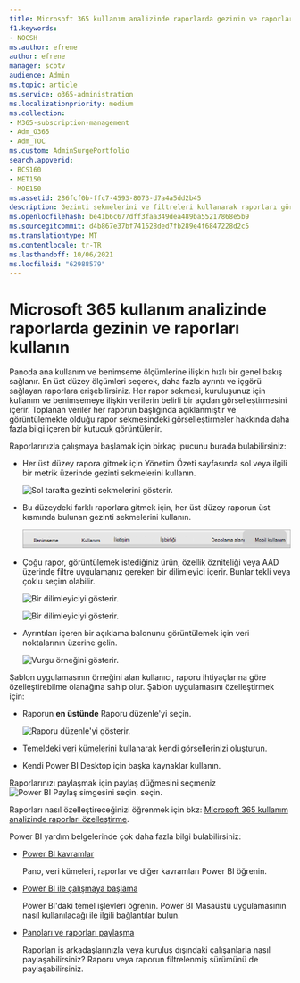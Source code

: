 ```yaml
---
title: Microsoft 365 kullanım analizinde raporlarda gezinin ve raporları kullanın
f1.keywords:
- NOCSH
ms.author: efrene
author: efrene
manager: scotv
audience: Admin
ms.topic: article
ms.service: o365-administration
ms.localizationpriority: medium
ms.collection:
- M365-subscription-management
- Adm_O365
- Adm_TOC
ms.custom: AdminSurgePortfolio
search.appverid:
- BCS160
- MET150
- MOE150
ms.assetid: 286fcf0b-ffc7-4593-8073-d7a4a5dd2b45
description: Gezinti sekmelerini ve filtreleri kullanarak raporları görüntülemeyi öğrenin.
ms.openlocfilehash: be41b6c677dff3faa349dea489ba55217868e5b9
ms.sourcegitcommit: d4b867e37bf741528ded7fb289e4f6847228d2c5
ms.translationtype: MT
ms.contentlocale: tr-TR
ms.lasthandoff: 10/06/2021
ms.locfileid: "62988579"
---
```

# <a name="navigate-and-utilize-the-reports-in-microsoft-365-usage-analytics"></a>Microsoft 365 kullanım analizinde raporlarda gezinin ve raporları kullanın

Panoda ana kullanım ve benimseme ölçümlerine ilişkin hızlı bir genel bakış sağlanır. En üst düzey ölçümleri seçerek, daha fazla ayrıntı ve içgörü sağlayan raporlara erişebilirsiniz. Her rapor sekmesi, kuruluşunuz için kullanım ve benimsemeye ilişkin verilerin belirli bir açıdan görselleştirmesini içerir. Toplanan veriler her raporun başlığında açıklanmıştır ve görüntülemekte olduğu rapor sekmesindeki görselleştirmeler hakkında daha fazla bilgi içeren bir kutucuk görüntülenir.

Raporlarınızla çalışmaya başlamak için birkaç ipucunu burada bulabilirsiniz:

- Her üst düzey rapora gitmek için Yönetim Özeti sayfasında sol veya ilgili bir  metrik üzerinde gezinti sekmelerini kullanın.

    ![Sol tarafta gezinti sekmelerini gösterir.](../../media/navigate-usage-analytics1.png)

- Bu düzeydeki farklı raporlara gitmek için, her üst düzey raporun üst kısmında bulunan gezinti sekmelerini kullanın.

    ![Her raporun en üstünde gezinti sekmelerini gösterir.](../../media/navigate-usage-analytics2.png)

- Çoğu rapor, görüntülemek istediğiniz ürün, özellik özniteliği veya AAD üzerinde filtre uygulamanız gereken bir dilimleyici içerir. Bunlar tekli veya çoklu seçim olabilir.

    ![Bir dilimleyiciyi gösterir.](../../media/navigate-usage-analytics3.png)

    ![Bir dilimleyiciyi gösterir.](../../media/navigate-usage-analytics4.png)


- Ayrıntıları içeren bir açıklama balonunu görüntülemek için veri noktalarının üzerine gelin.

    ![Vurgu örneğini gösterir.](../../media/navigate-usage-analytics6.png)

Şablon uygulamasının örneğini alan kullanıcı, raporu ihtiyaçlarına göre özelleştirebilme olanağına sahip olur. Şablon uygulamasını özelleştirmek için:

- Raporun **en üstünde** Raporu düzenle'yi seçin.

    ![Raporu düzenle'yi gösterir.](../../media/navigate-usage-analytics7.png)


- Temeldeki [veri kümelerini](usage-analytics-data-model.md) kullanarak kendi görsellerinizi oluşturun.

- Kendi Power BI Desktop için başka kaynaklar kullanın.

Raporlarınızı paylaşmak için paylaş düğmesini seçmeniz ![Power BI Paylaş simgesini seçin.](../../media/dbb0569d-2013-4f9d-ab9d-d01b09631b92.png) seçin.

Raporları nasıl özelleştireceğinizi öğrenmek için bkz: [Microsoft 365 kullanım analizinde raporları özelleştirme](customize-reports.md).

Power BI yardım belgelerinde çok daha fazla bilgi bulabilirsiniz:

- [Power BI kavramlar](/power-bi/service-basic-concepts)

    Pano, veri kümeleri, raporlar ve diğer kavramları Power BI öğrenin.

- [Power BI ile çalışmaya başlama](/power-bi/service-get-started?wt.mc_id=O365_Reports_PBI_contentpack)

    Power BI'daki temel işlevleri öğrenin. Power BI Masaüstü uygulamasının nasıl kullanılacağı ile ilgili bağlantılar bulun.

- [Panoları ve raporları paylaşma](/power-bi/service-share-dashboards)

    Raporları iş arkadaşlarınızla veya kuruluş dışındaki çalışanlarla nasıl paylaşabilirsiniz? Raporu veya raporun filtrelenmiş sürümünü de paylaşabilirsiniz.